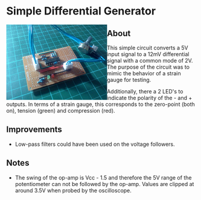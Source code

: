 # Simple Differential Generator

<img align="left" height="200" src="img/protoboard-image.jpg">

## About

This simple circuit converts a 5V input signal to a 12mV differential signal with a common mode of
2V. The purpose of the circuit was to mimic the behavior of a strain gauge for testing.

Additionally, there a 2 LED's to indicate the polarity of the - and + outputs. In terms of a strain
gauge, this corresponds to the zero-point (both on), tension (green) and compression (red).

## Improvements

-   Low-pass filters could have been used on the voltage followers.

## Notes

-   The swing of the op-amp is Vcc - 1.5 and therefore the 5V range of the potentiometer can not be
    followed by the op-amp. Values are clipped at around 3.5V when probed by the oscilloscope.
